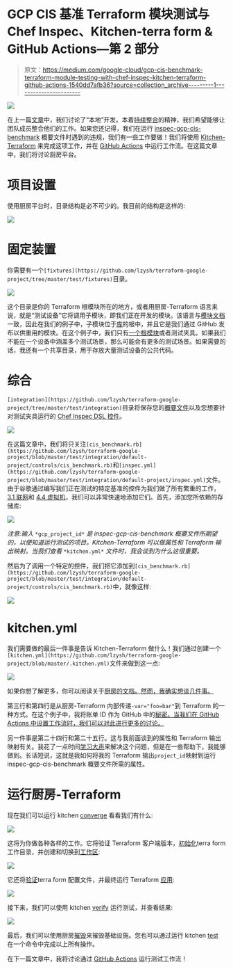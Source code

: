 # GCP CIS 基准 Terraform 模块测试与 Chef Inspec、Kitchen-terra form & GitHub Actions—第 2 部分

> 原文：<https://medium.com/google-cloud/gcp-cis-benchmark-terraform-module-testing-with-chef-inspec-kitchen-terraform-github-actions-1540dd7afb36?source=collection_archive---------1----------------------->

![](img/474f08cda7b3c6bac62c71da61ec207e.png)

在上一篇[文章](https://dev.to/brettcurtis/gcp-cis-benchmark-terraform-module-testing-with-chef-inspec-kitchen-terraform-github-actions-4gpl)中，我们讨论了“本地”开发。本着[持续整合](https://martinfowler.com/articles/continuousIntegration.html)的精神，我们希望能够让团队成员整合他们的工作。如果您还记得，我们在运行 [inspec-gcp-cis-benchmark](https://github.com/GoogleCloudPlatform/inspec-gcp-cis-benchmark) 概要文件时遇到的违规，我们有一些工作要做！我们将使用 [Kitchen-Terraform](https://github.com/newcontext-oss/kitchen-terraform) 来完成这项工作，并在 [GitHub Actions](https://github.com/learn/devops) 中运行工作流。在这篇文章中，我们将讨论厨房平台。

# 项目设置

使用厨房平台时，目录结构是必不可少的。我目前的结构是这样的:

![](img/5b7e7bafe66443f5c96e39f3736a8ce9.png)

# 固定装置

你需要有一个`[fixtures](https://github.com/lzysh/terraform-google-project/tree/master/test/fixtures)`目录。

![](img/4c2baa0f2f17bab9673a81c50bdcc944.png)

这个目录是你的 Terraform 根模块所在的地方，或者用厨房-Terraform 语言来说，就是“测试设备”它将调用子模块，即我们正在开发的模块。该语言与[模块文档](https://www.terraform.io/docs/configuration/modules.html)一致，因此在我们的例子中，子模块位于[库](https://github.com/lzysh/terraform-google-project)的根中，并且它是我们通过 GitHub 发布以供重用的模块。在这个例子中，我们只有[一个根模块](https://github.com/lzysh/terraform-google-project/tree/master/test/fixtures/default-project)或者测试夹具。如果我们不能在一个设备中涵盖多个测试场景，那么可能会有更多的测试场景。如果需要的话，我还有一个共享目录，用于存放大量测试设备的公共代码。

# 综合

`[integration](https://github.com/lzysh/terraform-google-project/tree/master/test/integration)`目录将保存您的[概要文件](https://docs.chef.io/inspec/profiles/)以及您想要针对测试夹具运行的 [Chef Inspec DSL 控件](https://docs.chef.io/inspec/dsl_inspec/)。

![](img/580ce154ae670155aceef21578220be7.png)

在这篇文章中，我们将只关注`[cis_benchmark.rb](https://github.com/lzysh/terraform-google-project/blob/master/test/integration/default-project/controls/cis_benchmark.rb)`和`[inspec.yml](https://github.com/lzysh/terraform-google-project/blob/master/test/integration/default-project/inspec.yml)`文件。由于谷歌通过编写我们正在测试的特定基准的控件为我们做了所有繁重的工作， [3.1 联网](https://github.com/GoogleCloudPlatform/inspec-gcp-cis-benchmark/blob/master/controls/3.01-networking.rb)和 [4.4 虚拟机](https://github.com/GoogleCloudPlatform/inspec-gcp-cis-benchmark/blob/master/controls/4.04-vms.rb)，我们可以非常快速地添加它们。首先，添加您所依赖的存储库:

![](img/835f1d5ea3f981a3e9871bacfbd9427e.png)

*注意:输入* `*gcp_project_id*` *是 inspec-gcp-cis-benchmark 概要文件所期望的，以便知道运行测试的项目。Kitchen-Terraform 可以做属性和 Terraform 输出映射。当我们查看* `*kitchen.yml*` *文件时，我会谈到为什么这很重要。*

然后为了调用一个特定的控件，我们把它添加到`[cis_benchmark.rb](https://github.com/lzysh/terraform-google-project/blob/master/test/integration/default-project/controls/cis_benchmark.rb)`中，就像这样:

![](img/621b57341febd006c1dfdb4d79de4a9a.png)

# kitchen.yml

我们需要做的最后一件事是告诉 Kitchen-Terraform 做什么！我们通过创建一个`[kitchen.yml](https://github.com/lzysh/terraform-google-project/blob/master/.kitchen.yml)`文件来做到这一点:

![](img/7f44e0c5cbdd1c02ab4b775947e04d71.png)

如果你想了解更多，你可以阅读关于[厨房的文档。然而，我确实想谈几件事。](https://docs.chef.io/workstation/config_yml_kitchen/)

第三行和第四行是从厨房-Terraform 内部传递`-var="foo=bar"`到 Terraform 的一种方式。在这个例子中，我将账单 ID 作为 GitHub 中的[秘密。当我们在 GitHub Actions 中设置工作流时，我们可以对此进行更多的讨论。](https://docs.github.com/en/actions/configuring-and-managing-workflows/creating-and-storing-encrypted-secrets)

另一件事是第二十四行和第二十五行。这与我前面谈到的属性和 Terraform 输出映射有关。我花了一点时间[学习大声](https://github.com/GoogleCloudPlatform/inspec-gcp-cis-benchmark/issues/44)来解决这个问题，但是在一些帮助下，我能够做到。长话短说，这就是我如何将我的 Terraform 输出`project_id`映射到运行 inspec-gcp-cis-benchmark 概要文件所需的属性。

# 运行厨房-Terraform

现在我们可以运行 kitchen [converge](https://docs.chef.io/workstation/ctl_kitchen/#kitchen-converge) 看看我们有什么:

![](img/ebfe82e951a8ae9ec91d2b7585d83c5e.png)

这将为你做各种各样的工作。它将验证 Terraform 客户端版本，[初始化](https://www.terraform.io/docs/commands/init.html)terra form 工作目录，并创建和切换到[工作区](https://www.terraform.io/docs/commands/workspace/index.html):

![](img/2295c0d26e3090d0a0513aa1df69e5fc.png)

它还将[验证](https://www.terraform.io/docs/commands/validate.html)terra form 配置文件，并最终运行 Terraform [应用](https://www.terraform.io/docs/commands/apply.html):

![](img/577a5ab34255c6ae5c677a73fa0fbb1c.png)

接下来，我们可以使用 kitchen [verify](https://docs.chef.io/workstation/ctl_kitchen/#kitchen-verify) 运行测试，并查看结果:

![](img/2556029a2af946fa56bd65c49547d304.png)

最后，我们可以使用厨房[摧毁](https://docs.chef.io/workstation/ctl_kitchen/#kitchen-destroy)来摧毁基础设施。您也可以通过运行 kitchen [test](https://docs.chef.io/workstation/ctl_kitchen/#kitchen-test) 在一个命令中完成以上所有操作。

在下一篇文章中，我将讨论通过 [GitHub Actions](https://github.com/lzysh/terraform-google-project/runs/1059655434?check_suite_focus=true#step:4:1) 运行测试工作流！